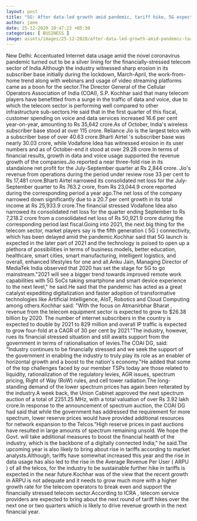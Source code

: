 ```yaml
---
layout: post
title: "5G: After data-led growth amid pandemic, tariff hike, 5G expected in 2021, Telecom News, ET Telecom"
author: jane 
date: 25-12-2020 10:47:23 +05:30 
categories: [ BUSINESS ] 
image: assets/images/25-12-2020/after-data-led-growth-amid-pandemic-tariff-hike-5g-expected-in-2021.jpg
---
```

New Delhi: Accentuated Internet data usage amid the novel coronavirus pandemic turned out to be a silver lining for the financially-stressed telecom sector of India.Although the industry witnessed sharp erosion in its subscriber base initially during the lockdown, March-April, the work-from-home trend along with webinars and usage of video streaming platforms came as a boon for the sector.The Director General of the Cellular Operators Association of India (COAI), S.P. Kochhar said that many telecom players have benefitted from a surge in the traffic of data and voice, due to which the telecom sector is performing well compared to other infrastructure sub-sectors.He said that in the first quarter of this fiscal, customer spending on voice and data services increased 16.6 per cent year-on-year, amounting to Rs 35,642 crore.As of October, India's wireless subscriber base stood at over 115 crore. Reliance Jio is the largest telco with a subscriber base of over 40.63 crore.Bharti Airtel 's subscriber base was nearly 30.03 crore, while Vodafone Idea has witnessed erosion in its user numbers and as of October-end it stood at over 29.28 crore.In terms of financial results, growth in data and voice usage supported the revenue growth of the companies.Jio reported a near three-fold rise in its standalone net profit for the July-September quarter at Rs 2,844 crore. Jio's revenue from operations during the period under review rose 33 per cent to Rs 17,481 crore.Bharti Airtel narrowed its consolidated net loss for the July-September quarter to Rs 763.2 crore, from Rs 23,044.9 crore reported during the corresponding period a year ago.The net loss of the company narrowed down significantly due to a 20.7 per cent growth in its total income at Rs 25,933.9 crore.The financial stressed Vodafone Idea also narrowed its consolidated net loss for the quarter ending September to Rs 7,218.2 crore from a consolidated net loss of Rs 50,921.9 crore during the corresponding period last fiscal.Going into 2021, the next big thing for the telecom sector, market players say is the fifth generation ( 5G ) connectivity, which has been delayed amid the pandemic.Kochhar said that 5G launch is expected in the later part of 2021 and the technology is poised to open up a plethora of possibilities in terms of business models, better education, healthcare, smart cities, smart manufacturing, intelligent logistics, and overall, enhanced lifestyles for one and all.Anku Jain, Managing Director of MediaTek India observed that 2020 has set the stage for 5G to go mainstream."2021 will see a bigger trend towards improved remote work capabilities with 5G SoCs taking smartphone and smart device experience to the next level," he said.He said that the pandemic has acted as a great catalyst expediting digitalization and faster adoption of transformative technologies like Artificial Intelligence, AIoT, Robotics and Cloud Computing among others.Kochhar said: "With the focus on Atmanirbhar Bharat , revenue from the telecom equipment sector is expected to grow to $26.38 billion by 2020. The number of internet subscribers in the country is expected to double by 2021 to 829 million and overall IP traffic is expected to grow four-fold at a CAGR of 30 per cent by 2021."The industry, however, rues its financial stressed situation and still awaits support from the government in terms of rationalisation of levies.The COAI DG, said: "Industry continues to be financially stressed and we seek the support of the government in enabling the industry to truly play its role as an enabler of horizontal growth and a boost to the nation's economy."He added that some of the top challenges faced by our member TSPs today are those related to liquidity, rationalization of the regulatory levies, AGR issues, spectrum pricing, Right of Way (RoW) rules, and cell tower radiation.The long-standing demand of the lower spectrum prices has again been reiterated by the industry.A week back, the Union Cabinet approved the next spectrum auction of a total of 2251.25 MHz, with a total valuation of over Rs 3.92 lakh crore.In response to the announcement of spectrum auction, the COAI DG had said that while the government has addressed the requirement for more spectrum, lower reserve prices would have provided additional resources for network expansion to the Telcos."High reserve prices in past auctions have resulted in large amounts of spectrum remaining unsold. We hope the Govt. will take additional measures to boost the financial health of the industry, which is the backbone of a digitally connected India," he said.The upcoming year is also likely to bring about rise in tariffs according to market analysts.Although, tariffs have somewhat increased this year and the rise in data usage has also led to the rise in the Average Revenue Per User ( ARPU ) of all the telcos, for the industry to be sustainable further hike in tariffs is expected in the near future.Kochhar was of the view that the recent growth in ARPU is not adequate and it needs to grow much more with a higher growth rate for the telecom operators to break even and support the financially stressed telecom sector.According to ICRA , telecom service providers are expected to bring about the next round of tariff hikes over the next one or two quarters which is likely to drive revenue growth in the next financial year.